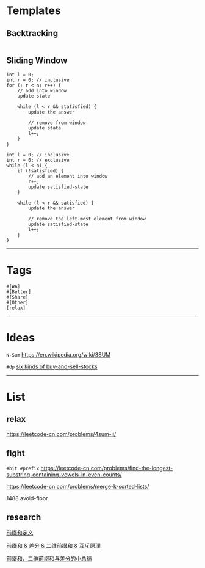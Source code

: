 
# Templates

## Backtracking
```
```

## Sliding Window
```
int l = 0; 
int r = 0; // inclusive
for (; r < n; r++) {
    // add into window
    update state

    while (l < r && statisfied) {
        update the answer

        // remove from window
        update state
        l++;
    }
}
```

```
int l = 0; // inclusive
int r = 0; // exclusive
while (l < n) {
    if (!satisfied) {
        // add an element into window
        r++;
        update satisfied-state
    }    

    while (l < r && satisfied) {
        update the answer

        // remove the left-most element from window
        update satisfied-state
        l++;
    }
}
```


---

# Tags
```
#[WA]
#[Better]
#[Share]
#[Other]
[relax]
```

---


# Ideas

`N-Sum`
https://en.wikipedia.org/wiki/3SUM

`#dp` 
[six kinds of buy-and-sell-stocks](https://leetcode-cn.com/problems/best-time-to-buy-and-sell-stock-iii/solution/yi-ge-tong-yong-fang-fa-tuan-mie-6-dao-gu-piao-wen/)

---

# List

## relax

https://leetcode-cn.com/problems/4sum-ii/

## fight

`#bit #prefix`
https://leetcode-cn.com/problems/find-the-longest-substring-containing-vowels-in-even-counts/

https://leetcode-cn.com/problems/merge-k-sorted-lists/

1488 avoid-floor


## research

[前缀和定义](https://zhuanlan.zhihu.com/p/107778275)

[前缀和 & 差分  & 二维前缀和 & 互斥原理](https://www.cnblogs.com/jiamian/p/11523152.html)

[前缀和、二维前缀和与差分的小总结](https://blog.csdn.net/k_r_forever/article/details/81775899)
